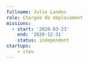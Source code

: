 ```yaml
---
fullname: Julie Landes
role: Chargée de déploiement 
missions:
  - start: '2020-03-23'
    end: '2020-12-31'
    status: independent
startups:
    - itou
---
```


